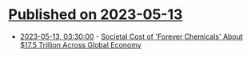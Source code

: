 # [Published on 2023-05-13](index.md)

* [2023-05-13, 03:30:00](https://news.slashdot.org/story/23/05/12/2059253/societal-cost-of-forever-chemicals-about-175-trillion-across-global-economy?utm_source=rss1.0mainlinkanon&utm_medium=feed) - [Societal Cost of 'Forever Chemicals' About $17.5 Trillion Across Global Economy](https://news.slashdot.org/story/23/05/12/2059253/societal-cost-of-forever-chemicals-about-175-trillion-across-global-economy?utm_source=rss1.0mainlinkanon&utm_medium=feed)
